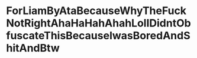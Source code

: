 # ForLiamByAtaBecauseWhyTheFuckNotRightAhaHaHahAhahLolIDidntObfuscateThisBecauseIwasBoredAndShitAndBtw